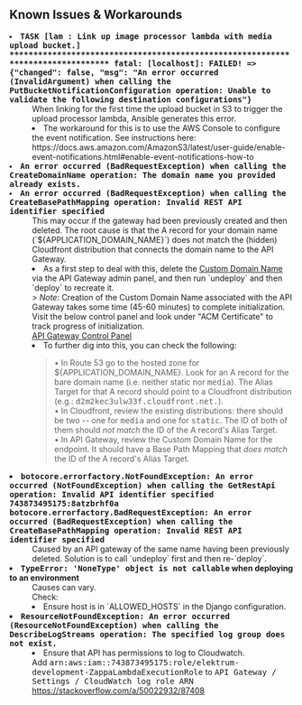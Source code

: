 ## Known Issues & Workarounds

<dl>
<dt>
<strong>
<tt>
<li>
TASK [lam : Link up image processor lambda with media upload bucket.] ********************************************************************************
fatal: [localhost]: FAILED! => {"changed": false, "msg": "An error occurred (InvalidArgument) when calling the PutBucketNotificationConfiguration operation: Unable to validate the following destination configurations"}
</li>
</tt>
</strong>
</dt>
        <dd>
 When linking for the first time the upload bucket in S3 to trigger the upload processor lambda, Ansible generates this error.
        <br>
        <li>
The workaround for this is to use the AWS Console to configure the event notification.  See instructions here:
https://docs.aws.amazon.com/AmazonS3/latest/user-guide/enable-event-notifications.html#enable-event-notifications-how-to
        </li>
        </dd>



<dt>
<strong>
<tt>
<li>
        An error occurred (BadRequestException) when calling the CreateDomainName operation: The domain name you provided already exists.
</li>
<li>
        An error occurred (BadRequestException) when calling the CreateBasePathMapping operation: Invalid REST API identifier specified
</li>
</tt>
</strong>
</dt>
        <dd>
        This may occur if the gateway had been previously created and then deleted.  The root cause is that the A record for your domain name (`${APPLICATION_DOMAIN_NAME}`) does not match the (hidden) Cloudfront distribution that connects the domain name to the API Gateway.
        <br>
        <li>
                As a first step to deal with this, delete the <a href="https://console.aws.amazon.com/apigateway/home?region=us-east-1#/custom-domain-names">Custom Domain Name</a> via the API Gateway admin panel, and then run `undeploy` and then `deploy` to recreate it.
                <br>
                > <i>Note</i>: Creation of the Custom Domain Name associated with the API Gateway takes some time (45-60 minutes) to complete initialization.  Visit the below control panel and look under "ACM Certificate" to track progress of initialization.
                <br>
                <a href="https://console.aws.amazon.com/apigateway/home?region=us-east-1#/custom-domain-names">API Gateway Control Panel</a>
        </li>
        <li>
                To further dig into this, you can check the following:
                <br>
                <blockquote>
                        • In Route 53 go to the hosted zone for ${APPLICATION_DOMAIN_NAME}.  Look for an A record for the bare domain name (i.e. neither static nor <tt>media</tt>).  The Alias Target for that A record should point to a Cloudfront distribution (e.g.: <tt>d2m2kec3ulw33f.cloudfront.net.</tt>).
                        <br>
                        • In Cloudfront, review the existing distributions: there should be two -- one for <tt>media</tt> and one for <tt>static</tt>.  The ID of both of them should <i>not match</i> the ID of the A record's Alias Target.
                        <br>
                        • In API Gateway, review the Custom Domain Name for the endpoint.  It should have a Base Path Mapping that <i>does match</i> the ID of the A record's Alias Target.
                </blockquote>
        </li>
        </dd>
<dt><li><strong><tt>
botocore.errorfactory.NotFoundException: An error occurred (NotFoundException) when calling the GetRestApi operation: Invalid API identifier specified 743873495175:8atzbrhf0a
<br>
botocore.errorfactory.BadRequestException: An error occurred (BadRequestException) when calling the CreateBasePathMapping operation: Invalid REST API identifier specified
</tt>
</strong></li></dt>
        <dd>
        Caused by an API gateway of the same name having been previously deleted.  Solution is to call `undeploy` first and then re-`deploy`.
        </dd>
        <dt><li><strong><tt>TypeError: 'NoneType' object is not callable</tt> when deploying to an environment</strong></li></dt>
        <dd>
        Causes can vary.
        <br>
        Check:
        <li>Ensure host is in `ALLOWED_HOSTS` in the Django configuration.</li>
        </dd>
<dt><li><strong><tt>
ResourceNotFoundException: An error occurred (ResourceNotFoundException) when calling the DescribeLogStreams operation: The specified log group does not exist.</tt></strong></li>
</dt>
        <dd>
        <li>Ensure that API has permissions to log to Cloudwatch.
        <br>
        Add <tt>arn:aws:iam::743873495175:role/elektrum-development-ZappaLambdaExecutionRole</tt> to <kbd>API Gateway / Settings / CloudWatch log role ARN</kbd>
        <br>
        <a href="https://stackoverflow.com/a/50022932/87408">https://stackoverflow.com/a/50022932/87408</a>
        </li>
        </dd>
</dl>

